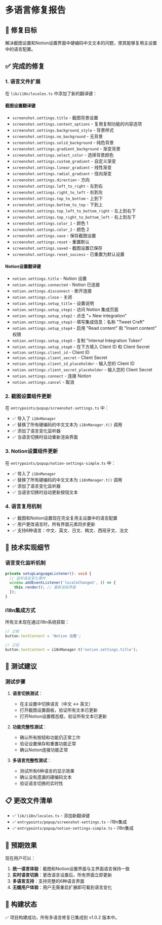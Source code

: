 # 多语言修复报告

## 🎯 修复目标
解决截图设置和Notion设置界面中硬编码中文文本的问题，使其能够复用主设置中的语言配置。

## ✅ 完成的修复

### 1. 语言文件扩展
在 `lib/i18n/locales.ts` 中添加了新的翻译键：

#### 截图设置翻译键
- `screenshot.settings.title` - 截图背景设置
- `screenshot.settings.content_options` - 复用复制功能的内容选项  
- `screenshot.settings.background_style` - 背景样式
- `screenshot.settings.no_background` - 无背景
- `screenshot.settings.solid_background` - 纯色背景
- `screenshot.settings.gradient_background` - 渐变背景
- `screenshot.settings.select_color` - 选择背景颜色
- `screenshot.settings.custom_gradient` - 自定义渐变
- `screenshot.settings.linear_gradient` - 线性渐变
- `screenshot.settings.radial_gradient` - 径向渐变
- `screenshot.settings.direction` - 方向
- `screenshot.settings.left_to_right` - 左到右
- `screenshot.settings.right_to_left` - 右到左
- `screenshot.settings.top_to_bottom` - 上到下
- `screenshot.settings.bottom_to_top` - 下到上
- `screenshot.settings.top_left_to_bottom_right` - 左上到右下
- `screenshot.settings.top_right_to_bottom_left` - 右上到左下
- `screenshot.settings.color_1` - 颜色 1
- `screenshot.settings.color_2` - 颜色 2
- `screenshot.settings.save` - 保存截图设置
- `screenshot.settings.reset` - 重置默认
- `screenshot.settings.saved` - 截图设置已保存
- `screenshot.settings.reset_success` - 已重置为默认设置

#### Notion设置翻译键
- `notion.settings.title` - Notion 设置
- `notion.settings.connected` - Notion 已连接
- `notion.settings.disconnect` - 断开连接
- `notion.settings.close` - 关闭
- `notion.settings.setup_title` - 设置说明
- `notion.settings.setup_step1` - 访问 Notion 集成页面
- `notion.settings.setup_step2` - 点击 "+ New integration"
- `notion.settings.setup_step3` - 填写集成信息：名称 "Tweet Craft"
- `notion.settings.setup_step4` - 启用 "Read content" 和 "Insert content" 权限
- `notion.settings.setup_step5` - 复制 "Internal Integration Token"
- `notion.settings.setup_step6` - 在下方填入 Client ID 和 Client Secret
- `notion.settings.client_id` - Client ID
- `notion.settings.client_secret` - Client Secret
- `notion.settings.client_id_placeholder` - 输入您的 Client ID
- `notion.settings.client_secret_placeholder` - 输入您的 Client Secret
- `notion.settings.connect` - 连接 Notion
- `notion.settings.cancel` - 取消

### 2. 截图设置组件更新
在 `entrypoints/popup/screenshot-settings.ts` 中：
- ✅ 导入了 `i18nManager`
- ✅ 替换了所有硬编码的中文文本为 `i18nManager.t()` 调用
- ✅ 添加了语言变化监听器
- ✅ 当语言切换时自动重新渲染界面

### 3. Notion设置组件更新
在 `entrypoints/popup/notion-settings-simple.ts` 中：
- ✅ 导入了 `i18nManager`
- ✅ 替换了所有硬编码的中文文本为 `i18nManager.t()` 调用
- ✅ 添加了语言变化监听器
- ✅ 当语言切换时自动更新按钮文本

### 4. 语言复用机制
- ✅ 截图和Notion设置现在完全复用主设置中的语言配置
- ✅ 用户更改语言时，所有界面元素同步更新
- ✅ 支持6种语言：中文、英文、日文、韩文、西班牙文、法文

## 🔧 技术实现细节

### 语言变化监听机制
```typescript
private setupLanguageListener(): void {
  // 监听语言变化事件
  window.addEventListener('localeChanged', () => {
    this.render(); // 重新渲染界面
  });
}
```

### i18n集成方式
所有文本现在通过i18n系统获取：
```typescript
// 之前
button.textContent = 'Notion 设置';

// 之后  
button.textContent = i18nManager.t('notion.settings.title');
```

## 🧪 测试建议

### 测试步骤
1. **语言切换测试**：
   - 在主设置中切换语言（中文 ↔ 英文）
   - 打开截图设置面板，验证所有文本已更新
   - 打开Notion设置模态框，验证所有文本已更新

2. **功能完整性测试**：
   - 确认所有按钮和功能仍正常工作
   - 验证设置保存和重置功能正常
   - 确认Notion连接功能正常

3. **多语言完整性测试**：
   - 测试所有6种语言的显示效果
   - 确认没有遗漏的硬编码文本
   - 验证语言切换的实时性

## 📋 更改文件清单

- ✅ `lib/i18n/locales.ts` - 添加新翻译键
- ✅ `entrypoints/popup/screenshot-settings.ts` - i18n集成 
- ✅ `entrypoints/popup/notion-settings-simple.ts` - i18n集成

## 🎉 预期效果

现在用户可以：
1. **统一语言体验**：截图和Notion设置界面与主界面语言保持一致
2. **实时语言切换**：更改语言设置后，所有界面立即更新
3. **多语言支持**：支持完整的6种语言界面
4. **无缝用户体验**：用户无需重启扩展即可看到语言变化

## 🚀 构建状态
✅ 项目构建成功，所有多语言修复已集成到 v1.0.2 版本中。